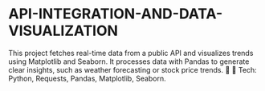# API-INTEGRATION-AND-DATA-VISUALIZATION
This project fetches real-time data from a public API and visualizes trends using Matplotlib and Seaborn. It processes data with Pandas to generate clear insights, such as weather forecasting or stock price trends. 🚀  🔹 Tech: Python, Requests, Pandas, Matplotlib, Seaborn.
